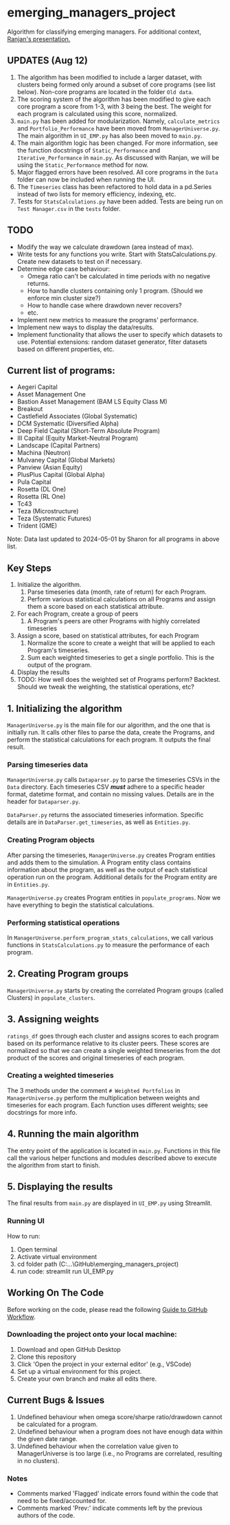 # emerging_managers_project

Algorithm for classifying emerging managers. For additional context, [Ranjan's presentation.](https://drive.google.com/file/d/1wgCMWrMdHSyIR8qijBLeFdekC_snpbPq/view?usp=sharing)

## UPDATES (Aug 12)
1. The algorithm has been modified to include a larger dataset, with clusters being formed only around a subset of core programs (see list below). Non-core programs are located in the folder `Old data`.
2. The scoring system of the algorithm has been modified to give each core program a score from 1-3, with 3 being the best. The weight for each program is calculated using this score, normalized.
3. `main.py` has been added for modularization. Namely, `calculate_metrics` and `Portfolio_Performance` have been moved from `ManagerUniverse.py`. The main algorithm in `UI_EMP.py` has also been moved to `main.py`. 
4. The main algorithm logic has been changed. For more information, see the function docstrings of `Static_Performance` and `Iterative_Performance` in `main.py`. As discussed with Ranjan, we will be using the `Static_Performance` method for now. 
5. Major flagged errors have been resolved. All core programs in the `Data` folder can now be included when running the UI.
6. The `Timeseries` class has been refactored to hold data in a pd.Series instead of two lists for memory efficiency, indexing, etc.
7. Tests for `StatsCalculations.py` have been added. Tests are being run on `Test Manager.csv` in the `tests` folder. 

## TODO
- Modify the way we calculate drawdown (area instead of max). 
- Write tests for any functions you write. Start with StatsCalculations.py. Create new datasets to test on if necessary.
- Determine edge case behaviour:
    - Omega ratio can't be calculated in time periods with no negative returns.
    - How to handle clusters containing only 1 program. (Should we enforce min cluster size?)
    - How to handle case where drawdown never recovers?
    - etc.
- Implement new metrics to measure the programs' performance.
- Implement new ways to display the data/results.
- Implement functionality that allows the user to specify which datasets to use. Potential extensions: random dataset generator, filter datasets based on different properties, etc.

## Current list of programs:
- Aegeri Capital
- Asset Management One
- Bastion Asset Management (BAM LS Equity Class M)
- Breakout
- Castlefield Associates (Global Systematic)
- DCM Systematic (Diversified Alpha)
- Deep Field Capital (Short-Term Absolute Program)
- III Capital (Equity Market-Neutral Program)
- Landscape (Capital Partners)
- Machina (Neutron)
- Mulvaney Capital (Global Markets)
- Panview (Asian Equity)
- PlusPlus Capital (Global Alpha)
- Pula Capital
- Rosetta (DL One)
- Rosetta (RL One)
- Tc43
- Teza (Microstructure)
- Teza (Systematic Futures)
- Trident (GME)

Note: Data last updated to 2024-05-01 by Sharon for all programs in above list. 

## Key Steps
1. Initialize the algorithm.
    1. Parse timeseries data (month, rate of return) for each Program.
    2. Perform various statistical calculations on all Programs and assign them a score based on each statistical attribute.
2. For each Program, create a group of peers
    1. A Program's peers are other Programs with highly correlated timeseries
3. Assign a score, based on statistical attributes, for each Program 
    1. Normalize the score to create a weight that will be applied to each Program's timeseries.
    2. Sum each weighted timeseries to get a single portfolio. This is the output of the program.
4. Display the results
5. TODO: How well does the weighted set of Programs perform? Backtest. Should we tweak the weighting, the statistical operations, etc? 

## 1. Initializing the algorithm
`ManagerUniverse.py` is the main file for our algorithm, and the one that is initially run. It calls other files to parse the data, create the Programs, and perform the statistical calculations for each program. It outputs the final result.

### Parsing timeseries data
`ManagerUniverse.py` calls `Dataparser.py` to parse the timeseries CSVs in the `Data` directory. Each timeseries CSV **_must_** adhere to a specific header format, datetime format, and contain no missing values. Details are in the header for `Dataparser.py`.

`DataParser.py` returns the associated timeseries information. Specific details are in `DataParser.get_timeseries`, as well as `Entities.py`.

### Creating Program objects
After parsing the timeseries, `ManagerUniverse.py` creates Program entities and adds them to the simulation. A Program entity class contains information about the program, as well as the output of each statistical operation run on the program. Additional details for the Program entity are in `Entities.py`. 

`ManagerUniverse.py` creates Program entities in `populate_programs`. Now we have everything to begin the statistical calculations.

### Performing statistical operations
In `ManagerUniverse.perform_program_stats_calculations`, we call various functions in `StatsCalculations.py` to measure the performance of each program. 

## 2. Creating Program groups
`ManagerUniverse.py` starts by creating the correlated Program groups (called Clusters) in `populate_clusters`.

## 3. Assigning weights
`ratings_df` goes through each cluster and assigns scores to each program based on its performance relative to its cluster peers. These scores are normalized so that we can create a single weighted timeseries from the dot product of the scores and original timeseries of each program.

### Creating a weighted timeseries
The 3 methods under the comment `# Weighted Portfolios` in `ManagerUniverse.py` perform the multiplication between weights and timeseries for each program. Each function uses different weights; see docstrings for more info. 

## 4. Running the main algorithm
The entry point of the application is located in `main.py`. Functions in this file call the various helper functions and modules described above to execute the algorithm from start to finish. 

## 5. Displaying the results
The final results from `main.py` are displayed in `UI_EMP.py` using Streamlit. 

### Running UI
How to run:
1. Open terminal
2. Activate virtual environment
3. cd folder path (C:...\GitHub\emerging_managers_project)
4. run code: streamlit run UI_EMP.py

## Working On The Code
Before working on the code, please read the following [Guide to GitHub Workflow](https://docs.google.com/presentation/d/1ukgFfcJL5dy5sz1kGzME225qfhD_h5SC/edit?usp=sharing&ouid=100889947998135845452&rtpof=true&sd=true).

### Downloading the project onto your local machine:
1. Download and open GitHub Desktop 
2. Clone this repository 
3. Click 'Open the project in your external editor' (e.g., VSCode)
4. Set up a virtual environment for this project. 
5. Create your own branch and make all edits there. 

## Current Bugs & Issues
1. Undefined behaviour when omega score/sharpe ratio/drawdown cannot be calculated for a program.
2. Undefined behaviour when a program does not have enough data within the given date range.
3. Undefined behaviour when the correlation value given to ManagerUniverse is too large (i.e., no Programs are correlated, resulting in no clusters).

### Notes
- Comments marked 'Flagged' indicate errors found within the code that need to be fixed/accounted for.
- Comments marked 'Prev:' indicate comments left by the previous authors of the code.